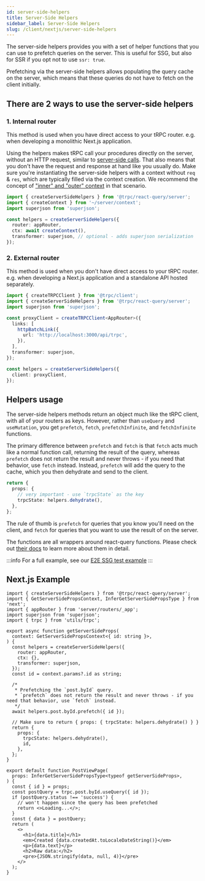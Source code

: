 ```yaml
---
id: server-side-helpers
title: Server-Side Helpers
sidebar_label: Server-Side Helpers
slug: /client/nextjs/server-side-helpers
---
```


The server-side helpers provides you with a set of helper functions that you can use to prefetch queries on the server. This is useful for SSG, but also for SSR if you opt not to use `ssr: true`.

Prefetching via the server-side helpers allows populating the query cache on the server, which means that these queries do not have to fetch on the client initially.

## There are 2 ways to use the server-side helpers

### 1. Internal router

This method is used when you have direct access to your tRPC router. e.g. when developing a monolithic Next.js application.

Using the helpers makes tRPC call your procedures directly on the server, without an HTTP request, similar to [server-side calls](/docs/server/server-side-calls).
That also means that you don't have the request and response at hand like you usually do. Make sure you're instantiating the server-side helpers with a context without `req` & `res`, which are typically filled via the context creation. We recommend the concept of ["inner" and "outer" context](/docs/server/context) in that scenario.

```ts
import { createServerSideHelpers } from '@trpc/react-query/server';
import { createContext } from '~/server/context';
import superjson from 'superjson';

const helpers = createServerSideHelpers({
  router: appRouter,
  ctx: await createContext(),
  transformer: superjson, // optional - adds superjson serialization
});
```

### 2. External router

This method is used when you don't have direct access to your tRPC router. e.g. when developing a Next.js application and a standalone API hosted separately.

```ts
import { createTRPCClient } from '@trpc/client';
import { createServerSideHelpers } from '@trpc/react-query/server';
import superjson from 'superjson';

const proxyClient = createTRPCClient<AppRouter>({
  links: [
    httpBatchLink({
      url: 'http://localhost:3000/api/trpc',
    }),
  ],
  transformer: superjson,
});

const helpers = createServerSideHelpers({
  client: proxyClient,
});
```

## Helpers usage

The server-side helpers methods return an object much like the tRPC client, with all of your routers as keys. However, rather than `useQuery` and `useMutation`, you get `prefetch`, `fetch`, `prefetchInfinite`, and `fetchInfinite` functions.

The primary difference between `prefetch` and `fetch` is that `fetch` acts much like a normal function call, returning the result of the query, whereas `prefetch` does not return the result and never throws - if you need that behavior, use `fetch` instead. Instead, `prefetch` will add the query to the cache, which you then dehydrate and send to the client.

```ts
return {
  props: {
    // very important - use `trpcState` as the key
    trpcState: helpers.dehydrate(),
  },
};
```

The rule of thumb is `prefetch` for queries that you know you'll need on the client, and `fetch` for queries that you want to use the result of on the server.

The functions are all wrappers around react-query functions. Please check out [their docs](https://tanstack.com/query/v5/docs/framework/react/overview) to learn more about them in detail.

:::info
For a full example, see our [E2E SSG test example](https://github.com/trpc/trpc/tree/next/examples/.test/ssg)
:::

## Next.js Example

```tsx title='pages/posts/[id].tsx'
import { createServerSideHelpers } from '@trpc/react-query/server';
import { GetServerSidePropsContext, InferGetServerSidePropsType } from 'next';
import { appRouter } from 'server/routers/_app';
import superjson from 'superjson';
import { trpc } from 'utils/trpc';

export async function getServerSideProps(
  context: GetServerSidePropsContext<{ id: string }>,
) {
  const helpers = createServerSideHelpers({
    router: appRouter,
    ctx: {},
    transformer: superjson,
  });
  const id = context.params?.id as string;

  /*
   * Prefetching the `post.byId` query.
   * `prefetch` does not return the result and never throws - if you need that behavior, use `fetch` instead.
   */
  await helpers.post.byId.prefetch({ id });

  // Make sure to return { props: { trpcState: helpers.dehydrate() } }
  return {
    props: {
      trpcState: helpers.dehydrate(),
      id,
    },
  };
}

export default function PostViewPage(
  props: InferGetServerSidePropsType<typeof getServerSideProps>,
) {
  const { id } = props;
  const postQuery = trpc.post.byId.useQuery({ id });
  if (postQuery.status !== 'success') {
    // won't happen since the query has been prefetched
    return <>Loading...</>;
  }
  const { data } = postQuery;
  return (
    <>
      <h1>{data.title}</h1>
      <em>Created {data.createdAt.toLocaleDateString()}</em>
      <p>{data.text}</p>
      <h2>Raw data:</h2>
      <pre>{JSON.stringify(data, null, 4)}</pre>
    </>
  );
}
```
